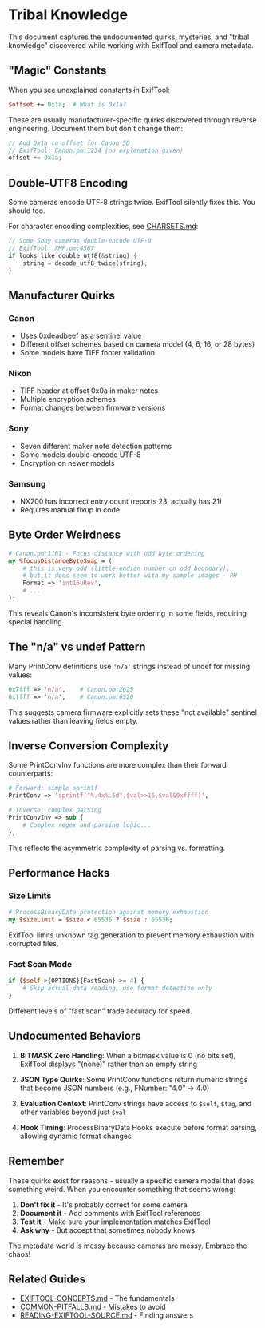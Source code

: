 # Tribal Knowledge

This document captures the undocumented quirks, mysteries, and "tribal knowledge" discovered while working with ExifTool and camera metadata.

## "Magic" Constants

When you see unexplained constants in ExifTool:

```perl
$offset += 0x1a;  # What is 0x1a?
```

These are usually manufacturer-specific quirks discovered through reverse engineering. Document them but don't change them:

```rust
// Add 0x1a to offset for Canon 5D
// ExifTool: Canon.pm:1234 (no explanation given)
offset += 0x1a;
```

## Double-UTF8 Encoding

Some cameras encode UTF-8 strings twice. ExifTool silently fixes this. You should too.

For character encoding complexities, see [CHARSETS.md](../../third-party/exiftool/doc/concepts/CHARSETS.md):

```rust
// Some Sony cameras double-encode UTF-8
// ExifTool: XMP.pm:4567
if looks_like_double_utf8(&string) {
    string = decode_utf8_twice(string);
}
```

## Manufacturer Quirks

### Canon

- Uses 0xdeadbeef as a sentinel value
- Different offset schemes based on camera model (4, 6, 16, or 28 bytes)
- Some models have TIFF footer validation

### Nikon

- TIFF header at offset 0x0a in maker notes
- Multiple encryption schemes
- Format changes between firmware versions

### Sony

- Seven different maker note detection patterns
- Some models double-encode UTF-8
- Encryption on newer models

### Samsung

- NX200 has incorrect entry count (reports 23, actually has 21)
- Requires manual fixup in code

## Byte Order Weirdness

```perl
# Canon.pm:1161 - Focus distance with odd byte ordering
my %focusDistanceByteSwap = (
    # this is very odd (little-endian number on odd boundary),
    # but it does seem to work better with my sample images - PH
    Format => 'int16uRev',
    # ...
);
```

This reveals Canon's inconsistent byte ordering in some fields, requiring special handling.

## The "n/a" vs undef Pattern

Many PrintConv definitions use `'n/a'` strings instead of undef for missing values:

```perl
0x7fff => 'n/a',    # Canon.pm:2625
0xffff => 'n/a',    # Canon.pm:6520
```

This suggests camera firmware explicitly sets these "not available" sentinel values rather than leaving fields empty.

## Inverse Conversion Complexity

Some PrintConvInv functions are more complex than their forward counterparts:

```perl
# Forward: simple sprintf
PrintConv => 'sprintf("%.4x%.5d",$val>>16,$val&0xffff)',

# Inverse: complex parsing
PrintConvInv => sub {
    # Complex regex and parsing logic...
},
```

This reflects the asymmetric complexity of parsing vs. formatting.

## Performance Hacks

### Size Limits

```perl
# ProcessBinaryData protection against memory exhaustion
my $sizeLimit = $size < 65536 ? $size : 65536;
```

ExifTool limits unknown tag generation to prevent memory exhaustion with corrupted files.

### Fast Scan Mode

```perl
if ($self->{OPTIONS}{FastScan} >= 4) {
    # Skip actual data reading, use format detection only
}
```

Different levels of "fast scan" trade accuracy for speed.

## Undocumented Behaviors

1. **BITMASK Zero Handling**: When a bitmask value is 0 (no bits set), ExifTool displays "(none)" rather than an empty string

2. **JSON Type Quirks**: Some PrintConv functions return numeric strings that become JSON numbers (e.g., FNumber: "4.0" → 4.0)

3. **Evaluation Context**: PrintConv strings have access to `$self`, `$tag`, and other variables beyond just `$val`

4. **Hook Timing**: ProcessBinaryData Hooks execute before format parsing, allowing dynamic format changes

## Remember

These quirks exist for reasons - usually a specific camera model that does something weird. When you encounter something that seems wrong:

1. **Don't fix it** - It's probably correct for some camera
2. **Document it** - Add comments with ExifTool references
3. **Test it** - Make sure your implementation matches ExifTool
4. **Ask why** - But accept that sometimes nobody knows

The metadata world is messy because cameras are messy. Embrace the chaos!

## Related Guides

- [EXIFTOOL-CONCEPTS.md](EXIFTOOL-CONCEPTS.md) - The fundamentals
- [COMMON-PITFALLS.md](COMMON-PITFALLS.md) - Mistakes to avoid
- [READING-EXIFTOOL-SOURCE.md](READING-EXIFTOOL-SOURCE.md) - Finding answers
